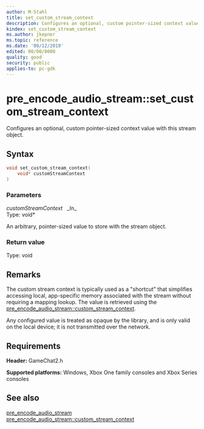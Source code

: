 ```yaml
---
author: M-Stahl
title: set_custom_stream_context
description: Configures an optional, custom pointer-sized context value with this stream object.
kindex: set_custom_stream_context
ms.author: jkepner
ms.topic: reference
ms.date: '09/12/2019'
edited: 00/00/0000
quality: good
security: public
applies-to: pc-gdk
---
```


# pre_encode_audio_stream::set_custom_stream_context  

Configures an optional, custom pointer-sized context value with this stream object.  

## Syntax  
  
```cpp
void set_custom_stream_context(  
    void* customStreamContext  
)  
```  
  
### Parameters  
  
*customStreamContext* &nbsp;&nbsp;\_In\_  
Type: void*  
  
An arbitrary, pointer-sized value to store with the stream object.  
  
  
### Return value  
Type: void
  
  
## Remarks  
  
The custom stream context is typically used as a "shortcut" that simplifies accessing local, app-specific memory associated with the stream without requiring a mapping lookup. The value is retrieved using the [pre_encode_audio_stream::custom_stream_context](pre_encode_audio_stream_custom_stream_context.md).

Any configured value is treated as opaque by the library, and is only valid on the local device; it is not transmitted over the network.
  
## Requirements  
  
**Header:** GameChat2.h
  
**Supported platforms:** Windows, Xbox One family consoles and Xbox Series consoles  
  
## See also  
[pre_encode_audio_stream](../pre_encode_audio_stream.md)  
[pre_encode_audio_stream::custom_stream_context](pre_encode_audio_stream_custom_stream_context.md)
  
  